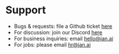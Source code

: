 # Support

- Bugs & requests: file a Github ticket [here](https://github.com/janhq/jan/issues)
- For discussion: join our Discord [here](https://discord.gg/FTk2MvZwJH)
- For business inquiries: email hello@jan.ai
- For jobs: please email hr@jan.ai
